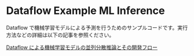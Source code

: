 # Dataflow Example ML Inference

Dataflow で機械学習モデルによる予測を行うためのサンプルコードです。実行方法などの詳細は以下の記事を参照ください。

[Dataflow による機械学習モデルの並列分散推論とその開発フロー](https://zenn.dev/shuto51/articles/76c15e29bb5042)
